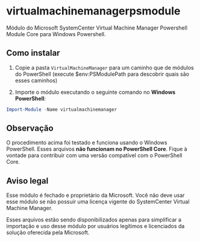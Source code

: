 # virtualmachinemanagerpsmodule

Módulo do Microsoft SystemCenter Virtual Machine Manager Powershell Module Core para Windows Powershell.

## Como instalar

1) Copie a pasta ```VirtualMachineManager``` para um caminho que de módulos do PowerShell (execute $env:PSModulePath para descobrir quais são esses caminhos)

2) Importe o módulo executando o seguinte comando no **Windows PowerShell**:

```Powershell
Import-Module -Name virtualmachinemanager
```

## Observação

O procedimento acima foi testado e funciona usando o Windows PowerShell. Esses arquivos __não funcionam no PowerShell Core__. Fique à vontade para contribuir com uma versão compatível com o PowerShell Core.

## Aviso legal

Esse módulo é fechado e proprietário da Microsoft. Você não deve usar esse módulo se não possuir uma licença vigente do SystemCenter Virtual Machine Manager.

Esses arquivos estão sendo disponibilizados apenas para simplificar a importação e uso desse módulo por usuários legítimos e licenciados da solução oferecida pela Microsoft.

